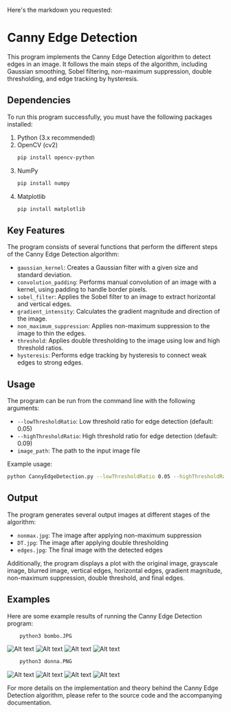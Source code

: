 Here's the markdown you requested:

# Canny Edge Detection

This program implements the Canny Edge Detection algorithm to detect edges in an image. It follows the main steps of the algorithm, including Gaussian smoothing, Sobel filtering, non-maximum suppression, double thresholding, and edge tracking by hysteresis.

## Dependencies

To run this program successfully, you must have the following packages installed:

1. Python (3.x recommended)
2. OpenCV (cv2)
   ```bash
   pip install opencv-python
   ```
3. NumPy
   ```bash
   pip install numpy
   ```
4. Matplotlib
   ```bash
   pip install matplotlib
   ```

## Key Features

The program consists of several functions that perform the different steps of the Canny Edge Detection algorithm:

- `gaussian_kernel`: Creates a Gaussian filter with a given size and standard deviation.
- `convolution_padding`: Performs manual convolution of an image with a kernel, using padding to handle border pixels.
- `sobel_filter`: Applies the Sobel filter to an image to extract horizontal and vertical edges.
- `gradient_intensity`: Calculates the gradient magnitude and direction of the image.
- `non_maximum_suppression`: Applies non-maximum suppression to the image to thin the edges.
- `threshold`: Applies double thresholding to the image using low and high threshold ratios.
- `hysteresis`: Performs edge tracking by hysteresis to connect weak edges to strong edges.

## Usage

The program can be run from the command line with the following arguments:

- `--lowThresholdRatio`: Low threshold ratio for edge detection (default: 0.05)
- `--highThresholdRatio`: High threshold ratio for edge detection (default: 0.09)
- `image_path`: The path to the input image file

Example usage:

```bash
python CannyEdgeDetection.py --lowThresholdRatio 0.05 --highThresholdRatio 0.09 path/to/image.jpg
```

## Output

The program generates several output images at different stages of the algorithm:

- `nonmax.jpg`: The image after applying non-maximum suppression
- `DT.jpg`: The image after applying double thresholding
- `edges.jpg`: The final image with the detected edges

Additionally, the program displays a plot with the original image, grayscale image, blurred image, vertical edges, horizontal edges, gradient magnitude, non-maximum suppression, double threshold, and final edges.

## Examples

Here are some example results of running the Canny Edge Detection program:

```bash
    python3 bombo.JPG
```

![Alt text](output_image/bombo_output.png)
![Alt text](output_image/bombo_nonmax.png)
![Alt text](output_image/bombo_DT.png)
![Alt text](output_image/bombo_edges.png)

```bash
    python3 donna.PNG
```

![Alt text](output_image/donna_output.png)
![Alt text](output_image/donna_nonmax.png)
![Alt text](output_image/donna_DT.png)
![Alt text](output_image/donna_edges.png)

For more details on the implementation and theory behind the Canny Edge Detection algorithm, please refer to the source code and the accompanying documentation.